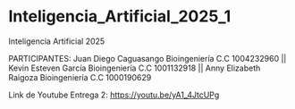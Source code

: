 # Inteligencia_Artificial_2025_1
Inteligencia Artificial 2025

PARTICIPANTES:
Juan Diego Caguasango Bioingeniería C.C 1004232960 ||
Kevin Esteven García Bioingeniería C.C  1001132918 ||
Anny Elizabeth Raigoza  Bioingeniería  C.C 1000190629

Link de Youtube Entrega 2: https://youtu.be/yA1_4JtcUPg
